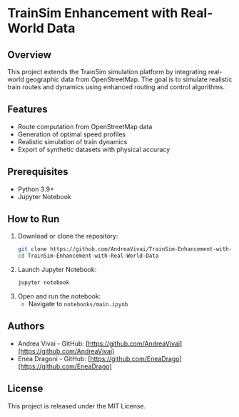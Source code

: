 # TrainSim Enhancement with Real-World Data

## Overview
This project extends the TrainSim simulation platform by integrating real-world geographic data from OpenStreetMap. The goal is to simulate realistic train routes and dynamics using enhanced routing and control algorithms.

## Features
- Route computation from OpenStreetMap data
- Generation of optimal speed profiles
- Realistic simulation of train dynamics
- Export of synthetic datasets with physical accuracy

## Prerequisites
- Python 3.9+
- Jupyter Notebook

## How to Run
1. Download or clone the repository:
   ```bash
   git clone https://github.com/AndreaVivai/TrainSim-Enhancement-with-Real-World-Data.git
   cd TrainSim-Enhancement-with-Real-World-Data
   ```
2. Launch Jupyter Notebook:
   ```bash
   jupyter notebook
   ```
3. Open and run the notebook:
   - Navigate to `notebooks/main.ipynb`
     
## Authors
- Andrea Vivai - GitHub: [https://github.com/AndreaVivai](https://github.com/AndreaVivai)
- Enea Dragoni - GitHub: [https://github.com/EneaDrago](https://github.com/EneaDrago)

## License
This project is released under the MIT License.
